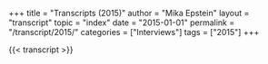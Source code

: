 +++
title = "Transcripts (2015)"
author = "Mika Epstein"
layout = "transcript"
topic = "index"
date = "2015-01-01"
permalink = "/transcript/2015/"
categories = ["Interviews"]
tags = ["2015"]
+++

{{< transcript >}}